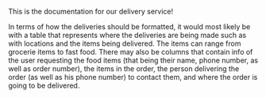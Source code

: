 This is the documentation for our delivery service!

In terms of how the deliveries should be formatted, it would most likely be with a table that represents where the deliveries are being made such as with locations and the items being delivered. The items can range from grocerie items to fast food. There may also be columns that contain info of the user requesting the food items (that being their name, phone number, as well as order number), the items in the order, the person delivering the order (as well as his phone number) to contact them, and where the order is going to be delivered.
